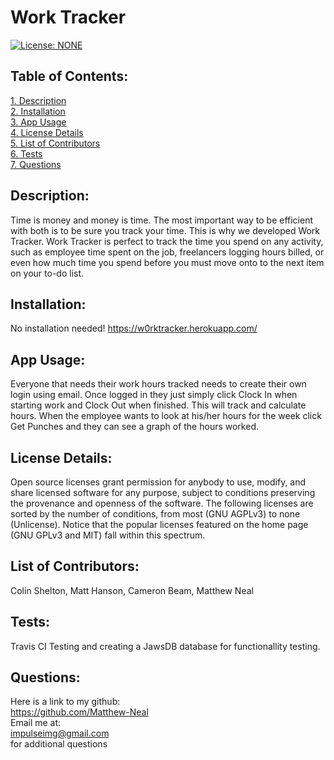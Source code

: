 # Work Tracker  
[![License: NONE](https://img.shields.io/badge/License-none-red.svg)](https://choosealicense.com/licenses/)  
 ## Table of Contents:  
[1. Description](#Description)  
[2. Installation](#Installation)  
[3. App Usage](#App-Usage)  
[4. License Details](#License-Details)  
[5. List of Contributors](#List-of-Contributors)  
[6. Tests](#Tests)  
[7. Questions](#Questions)  
## Description:
Time is money and money is time. The most important way to be efficient with both is to be sure you track your time. This is why we developed Work Tracker. Work Tracker is perfect to track the time you spend on any activity, such as employee time spent on the job, freelancers logging hours billed, or even how much time you spend before you must move onto to the next item on your to-do list. 
## Installation:
No installation needed! https://w0rktracker.herokuapp.com/ 
## App Usage:
Everyone that needs their work hours tracked needs to create their own login using email. Once logged in they just simply click Clock In when starting work and Clock Out when finished. This will track and calculate hours. When the employee wants to look at his/her hours for the week click Get Punches and they can see a graph of the hours worked. 
## License Details:  
 Open source licenses grant permission for anybody to use, modify, and share licensed software for any purpose, subject to conditions preserving the provenance and openness of the software. The following licenses are sorted by the number of conditions, from most (GNU AGPLv3) to none (Unlicense). Notice that the popular licenses featured on the home page (GNU GPLv3 and MIT) fall within this spectrum.   
## List of Contributors:
Colin Shelton, Matt Hanson, Cameron Beam, Matthew Neal
## Tests:
Travis CI Testing and creating a JawsDB database for functionallity testing. 
## Questions:
 Here is a link to my github:  
https://github.com/Matthew-Neal  
 Email me at:  
impulseimg@gmail.com  
for additional questions
